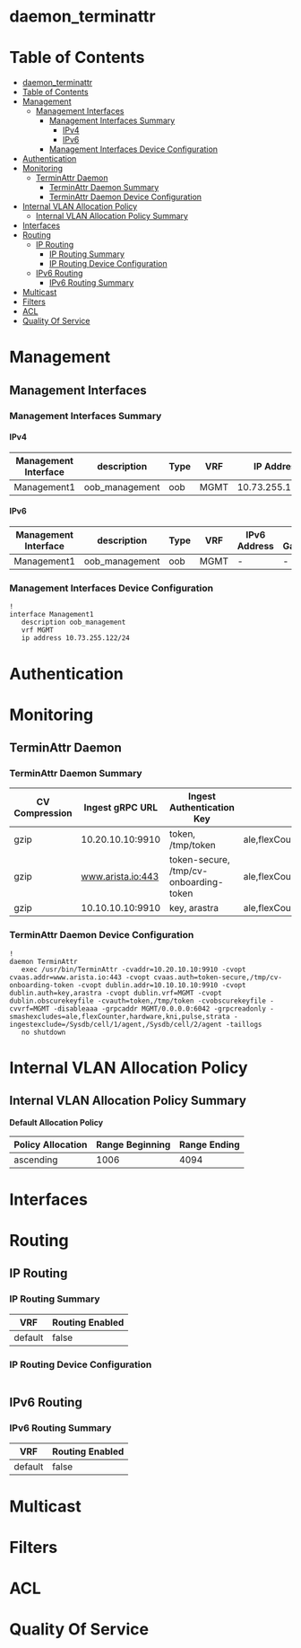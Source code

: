 # daemon_terminattr
# Table of Contents
<!-- toc -->

- [daemon_terminattr](#daemon_terminattr)
- [Table of Contents](#table-of-contents)
- [Management](#management)
  - [Management Interfaces](#management-interfaces)
    - [Management Interfaces Summary](#management-interfaces-summary)
      - [IPv4](#ipv4)
      - [IPv6](#ipv6)
    - [Management Interfaces Device Configuration](#management-interfaces-device-configuration)
- [Authentication](#authentication)
- [Monitoring](#monitoring)
  - [TerminAttr Daemon](#terminattr-daemon)
    - [TerminAttr Daemon Summary](#terminattr-daemon-summary)
    - [TerminAttr Daemon Device Configuration](#terminattr-daemon-device-configuration)
- [Internal VLAN Allocation Policy](#internal-vlan-allocation-policy)
  - [Internal VLAN Allocation Policy Summary](#internal-vlan-allocation-policy-summary)
- [Interfaces](#interfaces)
- [Routing](#routing)
  - [IP Routing](#ip-routing)
    - [IP Routing Summary](#ip-routing-summary)
    - [IP Routing Device Configuration](#ip-routing-device-configuration)
  - [IPv6 Routing](#ipv6-routing)
    - [IPv6 Routing Summary](#ipv6-routing-summary)
- [Multicast](#multicast)
- [Filters](#filters)
- [ACL](#acl)
- [Quality Of Service](#quality-of-service)

<!-- toc -->
# Management

## Management Interfaces

### Management Interfaces Summary

#### IPv4

| Management Interface | description | Type | VRF | IP Address | Gateway |
| -------------------- | ----------- | ---- | --- | ---------- | ------- |
| Management1 | oob_management | oob | MGMT | 10.73.255.122/24 | 10.73.255.2 |

#### IPv6

| Management Interface | description | Type | VRF | IPv6 Address | IPv6 Gateway |
| -------------------- | ----------- | ---- | --- | ------------ | ------------ |
| Management1 | oob_management | oob | MGMT | -  | - |

### Management Interfaces Device Configuration

```eos
!
interface Management1
   description oob_management
   vrf MGMT
   ip address 10.73.255.122/24
```

# Authentication

# Monitoring

## TerminAttr Daemon

### TerminAttr Daemon Summary

| CV Compression | Ingest gRPC URL | Ingest Authentication Key | Smash Excludes | Ingest Exclude | Ingest VRF | AAA Disabled |
| -------------- | --------------- | ------------------------- | -------------- | -------------- | ---------- | ------------ |
| gzip | 10.20.10.10:9910 | token, /tmp/token | ale,flexCounter,hardware,kni,pulse,strata | /Sysdb/cell/1/agent,/Sysdb/cell/2/agent | MGMT | True |
| gzip | www.arista.io:443 | token-secure, /tmp/cv-onboarding-token | ale,flexCounter,hardware,kni,pulse,strata | /Sysdb/cell/1/agent,/Sysdb/cell/2/agent | MGMT | True |
| gzip | 10.10.10.10:9910 | key, arastra | ale,flexCounter,hardware,kni,pulse,strata | /Sysdb/cell/1/agent,/Sysdb/cell/2/agent | MGMT | True |

### TerminAttr Daemon Device Configuration

```eos
!
daemon TerminAttr
   exec /usr/bin/TerminAttr -cvaddr=10.20.10.10:9910 -cvopt cvaas.addr=www.arista.io:443 -cvopt cvaas.auth=token-secure,/tmp/cv-onboarding-token -cvopt dublin.addr=10.10.10.10:9910 -cvopt dublin.auth=key,arastra -cvopt dublin.vrf=MGMT -cvopt dublin.obscurekeyfile -cvauth=token,/tmp/token -cvobscurekeyfile -cvvrf=MGMT -disableaaa -grpcaddr MGMT/0.0.0.0:6042 -grpcreadonly -smashexcludes=ale,flexCounter,hardware,kni,pulse,strata -ingestexclude=/Sysdb/cell/1/agent,/Sysdb/cell/2/agent -taillogs
   no shutdown
```

# Internal VLAN Allocation Policy

## Internal VLAN Allocation Policy Summary

**Default Allocation Policy**

| Policy Allocation | Range Beginning | Range Ending |
| ------------------| --------------- | ------------ |
| ascending | 1006 | 4094 |

# Interfaces

# Routing

## IP Routing

### IP Routing Summary

| VRF | Routing Enabled |
| --- | --------------- |
| default | false|
### IP Routing Device Configuration

```eos
```
## IPv6 Routing

### IPv6 Routing Summary

| VRF | Routing Enabled |
| --- | --------------- |
| default | false |

# Multicast

# Filters

# ACL

# Quality Of Service
